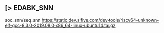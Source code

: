 [> EDABK_SNN
---------------------------------
soc_snn/seq_snn
https://static.dev.sifive.com/dev-tools/riscv64-unknown-elf-gcc-8.3.0-2019.08.0-x86_64-linux-ubuntu14.tar.gz
